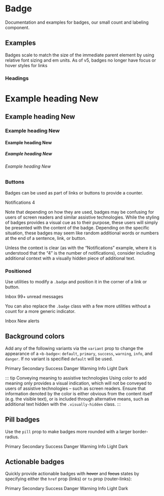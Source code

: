 # Badge

<div class="lead mb-5">

Documentation and examples for badges, our small count and labeling component.

</div>

## Examples

Badges scale to match the size of the immediate parent element by using relative font sizing and em units. As of v5, badges no longer have focus or hover styles for links

### Headings

<HighlightCard>
  <h1>Example heading <b-badge>New</b-badge></h1>
  <h2 class="border-0 pb-0">Example heading <b-badge>New</b-badge></h2>
  <h3>Example heading <b-badge>New</b-badge></h3>
  <h4>Example heading <b-badge>New</b-badge></h4>
  <h5>Example heading <b-badge>New</b-badge></h5>
  <h6>Example heading <b-badge>New</b-badge></h6>
  <template #html>

```vue-html
<h1>Example heading <b-badge>New</b-badge></h1>
<h2>Example heading <b-badge>New</b-badge></h2>
<h3>Example heading <b-badge>New</b-badge></h3>
<h4>Example heading <b-badge>New</b-badge></h4>
<h5>Example heading <b-badge>New</b-badge></h5>
<h6>Example heading <b-badge>New</b-badge></h6>
```

  </template>
</HighlightCard>

### Buttons

Badges can be used as part of links or buttons to provide a counter.

<HighlightCard>
  <b-button variant="primary">
    Notifications <b-badge variant="light">4</b-badge>
  </b-button>
  <template #html>

```vue-html
<b-button variant="primary">Notifications <b-badge variant="light">4</b-badge></b-button>
```

  </template>
</HighlightCard>

Note that depending on how they are used, badges may be confusing for users of screen readers and similar assistive technologies. While the styling of badges provides a visual cue as to their purpose, these users will simply be presented with the content of the badge. Depending on the specific situation, these badges may seem like random additional words or numbers at the end of a sentence, link, or button.

Unless the context is clear (as with the “Notifications” example, where it is understood that the “4” is the number of notifications), consider including additional context with a visually hidden piece of additional text.

### Positioned

Use utilities to modify a `.badge` and position it in the corner of a link or button.

<HighlightCard>
  <b-button variant="primary" class="position-relative">
    Inbox
    <b-badge variant="danger" text-indicator>
      99+
      <span class="visually-hidden">unread messages</span>
    </b-badge>
  </b-button>
  <template #html>

```vue-html
<b-button variant="primary" class="position-relative">
  Inbox
  <b-badge variant="danger" text-indicator>
    99+
    <span class="visually-hidden">unread messages</span>
  </b-badge>
</b-button>
```

  </template>
</HighlightCard>

You can also replace the `.badge` class with a few more utilities without a count for a more generic indicator.

<HighlightCard>
  <b-button variant="primary" class="position-relative">
    Inbox
    <b-badge variant="danger" dot-indicator>
      <span class="visually-hidden">New alerts</span>
    </b-badge>
  </b-button>
  <template #html>

```vue-html
<b-button variant="primary" class="position-relative">
  Inbox
  <b-badge variant="danger" dot-indicator>
    <span class="visually-hidden">New alerts</span>
  </b-badge>
</b-button>
```

  </template>
</HighlightCard>

## Background colors

Add any of the following variants via the `variant` prop to change the appearance of a `<b-badge>`: `default`, `primary`, `success`, `warning`, `info`, and `danger`. If no variant is specified `default` will be used.

<HighlightCard>
  <div class="d-flex mb-4" style="column-gap: 1%;">
    <b-badge variant="primary">Primary</b-badge>
    <b-badge variant="secondary">Secondary</b-badge>
    <b-badge variant="success">Success</b-badge>
    <b-badge variant="danger">Danger</b-badge>
    <b-badge variant="warning">Warning</b-badge>
    <b-badge variant="info">Info</b-badge>
    <b-badge variant="light">Light</b-badge>
    <b-badge variant="dark">Dark</b-badge>
  </div>
  <template #html>

```vue-html
<b-badge variant="primary">Primary</b-badge>
<b-badge variant="secondary">Secondary</b-badge>
<b-badge variant="success">Success</b-badge>
<b-badge variant="danger">Danger</b-badge>
<b-badge variant="warning">Warning</b-badge>
<b-badge variant="info">Info</b-badge>
<b-badge variant="light">Light</b-badge>
<b-badge variant="dark">Dark</b-badge>
```

  </template>
</HighlightCard>

::: tip Conveying meaning to assistive technologies
Using color to add meaning only provides a visual indication, which will not be conveyed to users of assistive technologies – such as screen readers. Ensure that information denoted by the color is either obvious from the content itself (e.g. the visible text), or is included through alternative means, such as additional text hidden with the `.visually-hidden` class.
:::

## Pill badges

Use the `pill` prop to make badges more rounded with a larger border-radius.

<HighlightCard>
  <div class="d-flex mb-4" style="column-gap: 1%;">
    <b-badge variant="primary" pill>Primary</b-badge>
    <b-badge variant="secondary" pill>Secondary</b-badge>
    <b-badge variant="success" pill>Success</b-badge>
    <b-badge variant="danger" pill>Danger</b-badge>
    <b-badge variant="warning" pill>Warning</b-badge>
    <b-badge variant="info" pill>Info</b-badge>
    <b-badge variant="light" pill>Light</b-badge>
    <b-badge variant="dark" pill>Dark</b-badge>
  </div>
  <template #html>

```vue-html
<b-badge variant="primary" pill>Primary</b-badge>
<b-badge variant="secondary" pill>Secondary</b-badge>
<b-badge variant="success" pill>Success</b-badge>
<b-badge variant="danger" pill>Danger</b-badge>
<b-badge variant="warning" pill>Warning</b-badge>
<b-badge variant="info" pill>Info</b-badge>
<b-badge variant="light" pill>Light</b-badge>
<b-badge variant="dark" pill>Dark</b-badge>
```

  </template>
</HighlightCard>

## Actionable badges

Quickly provide actionable badges with ~~hover~~ and ~~focus~~ states by specifying either the `href` prop (links) or `to` prop (router-links):

<HighlightCard>
  <div class="d-flex mb-4" style="column-gap: 1%;">
    <b-badge href="#" variant="primary">Primary</b-badge>
    <b-badge href="#" variant="secondary">Secondary</b-badge>
    <b-badge href="#" variant="success">Success</b-badge>
    <b-badge href="#" variant="danger">Danger</b-badge>
    <b-badge href="#" variant="warning">Warning</b-badge>
    <b-badge href="#" variant="info">Info</b-badge>
    <b-badge href="#" variant="light">Light</b-badge>
    <b-badge href="#" variant="dark">Dark</b-badge>
  </div>
  <template #html>

```vue-html
<b-badge href="#" variant="primary">Primary</b-badge>
<b-badge href="#" variant="secondary">Secondary</b-badge>
<b-badge href="#" variant="success">Success</b-badge>
<b-badge href="#" variant="danger">Danger</b-badge>
<b-badge href="#" variant="warning">Warning</b-badge>
<b-badge href="#" variant="info">Info</b-badge>
<b-badge href="#" variant="light">Light</b-badge>
<b-badge href="#" variant="dark">Dark</b-badge>
```

  </template>
</HighlightCard>

<ComponentReference :data="data"></ComponentReference>

<script setup lang="ts">
import {data} from '../../data/components/badge.data'
import {BButton, BBadge} from 'bootstrap-vue-next'
import ComponentReference from '../../components/ComponentReference.vue'
import HighlightCard from '../../components/HighlightCard.vue'
</script>
